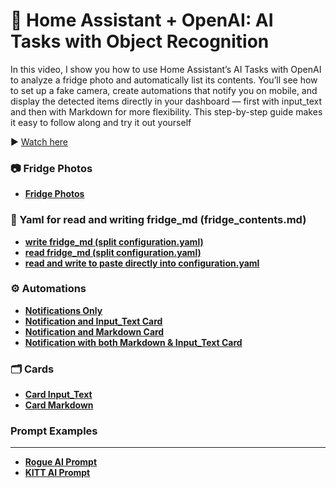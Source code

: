 # 🤖 Home Assistant + OpenAI: AI Tasks with Object Recognition

In this video, I show you how to use Home Assistant’s AI Tasks with OpenAI to analyze a fridge photo and automatically list its contents. You’ll see how to set up a fake camera, create automations that notify you on mobile, and display the detected items directly in your dashboard — first with input_text and then with Markdown for more flexibility. This step-by-step guide makes it easy to follow along and try it out yourself

▶️ [Watch here](https://youtu.be/i4QgnzGsVM8)  

### 📷 Fridge Photos

- **[Fridge Photos](https://github.com/LazyTechGeek/HomeAssistant-AI/blob/main/fridge_photos.zip)**

### 📄 Yaml for read and writing fridge_md (fridge_contents.md)

- **[write fridge_md (split configuration.yaml)](https://github.com/LazyTechGeek/HomeAssistant-AI/blob/main/write_fridge_md.yaml)**
- **[read fridge_md (split configuration.yaml)](https://github.com/LazyTechGeek/HomeAssistant-AI/blob/main/read_fridge_md.yaml)**
- **[read and write to paste directly into configuration.yaml](https://github.com/LazyTechGeek/HomeAssistant-AI/blob/main/fridge_md_read_write_(yaml).txt)**

### ⚙️ Automations

- **[Notifications Only](https://github.com/LazyTechGeek/HomeAssistant-AI/blob/main/automation-notifications-only_(yaml).txt)**
- **[Notification and Input_Text Card](https://github.com/LazyTechGeek/HomeAssistant-AI/blob/main/automation-notifications-with-input-text.yaml_(yaml).txt)**
- **[Notification and Markdown Card](https://github.com/LazyTechGeek/HomeAssistant-AI/blob/main/automation-notifications-with-markdown_(yaml).txt)**
- **[Notification with both Markdown & Input_Text Card](https://github.com/LazyTechGeek/HomeAssistant-AI/blob/main/automation-notifications-with-input-text-and-markdown_(yaml).txt)**

### 🗂️ Cards

- **[Card Input_Text](https://github.com/LazyTechGeek/HomeAssistant-AI/blob/main/card-input-text.yaml_(yaml).txt)**
- **[Card Markdown](https://github.com/LazyTechGeek/HomeAssistant-AI/blob/main/card-markdown_(yaml).txt)**

### Prompt Examples
---
- **[Rogue AI Prompt](    )**
- **[KITT AI Prompt](     )**
